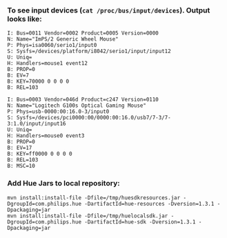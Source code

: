 ### To see input devices (`cat /proc/bus/input/devices`).  Output looks like:
	I: Bus=0011 Vendor=0002 Product=0005 Version=0000
	N: Name="ImPS/2 Generic Wheel Mouse"
	P: Phys=isa0060/serio1/input0
	S: Sysfs=/devices/platform/i8042/serio1/input/input12
	U: Uniq=
	H: Handlers=mouse1 event12
	B: PROP=0
	B: EV=7
	B: KEY=70000 0 0 0 0
	B: REL=103

	I: Bus=0003 Vendor=046d Product=c247 Version=0110
	N: Name="Logitech G100s Optical Gaming Mouse"
	P: Phys=usb-0000:00:16.0-3/input0
	S: Sysfs=/devices/pci0000:00/0000:00:16.0/usb7/7-3/7-3:1.0/input/input16
	U: Uniq=
	H: Handlers=mouse0 event3
	B: PROP=0
	B: EV=17
	B: KEY=ff0000 0 0 0 0
	B: REL=103
	B: MSC=10

### Add Hue Jars to local repository:
	mvn install:install-file -Dfile=/tmp/huesdkresources.jar -DgroupId=com.philips.hue -DartifactId=hue-resources -Dversion=1.3.1 -Dpackaging=jar
    mvn install:install-file -Dfile=/tmp/huelocalsdk.jar -DgroupId=com.philips.hue -DartifactId=hue-sdk -Dversion=1.3.1 -Dpackaging=jar